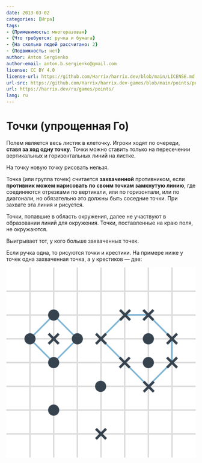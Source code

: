 ```yaml
---
date: 2013-03-02
categories: [Игра]
tags:
- {Применимость: многоразовая}
- {Что требуется: ручка и бумага}
- {На сколько людей рассчитано: 2}
- {Подвижность: нет}
author: Anton Sergienko
author-email: anton.b.sergienko@gmail.com
license: CC BY 4.0
license-url: https://github.com/Harrix/harrix.dev/blob/main/LICENSE.md
url-src: https://github.com/Harrix/harrix.dev-games/blob/main/points/points.md
url: https://harrix.dev/ru/games/points/
lang: ru
---
```


# Точки (упрощенная Го)

Полем является весь листик в клеточку. Игроки ходят по очереди, **ставя за ход одну точку**. Точки можно ставить только на пересечении вертикальных и горизонтальных линий на листке.

На точку новую точку рисовать нельзя.

Точка (или группа точек) считается **захваченной** противником, если **противник можем нарисовать по своим точкам замкнутую линию**, где соединяются отрезками по вертикали, или по горизонтали, или по диагонали, но обязательно это должны быть соседние точки. При захвате эта линия и рисуется.

Точки, попавшие в область окружения, далее не участвуют в образовании линий для окружения. Точки, поставленные на краю поля, не окружаются.

Выигрывает тот, у кого больше захваченных точек.

Если ручка одна, то рисуются точки и крестики. На примере ниже у точек одна захваченная точка, а у крестиков — две:

![Пример игровой ситуации](img/game.svg)
